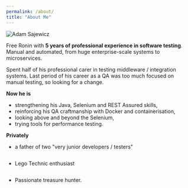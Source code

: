 ```yaml
---
permalink: /about/
title: "About Me"
---
```


<img src="{{ site.url }}{{ site.baseurl }}/assets/images/Zdjęcie2.png" alt="Adam Sajewicz">


Free Ronin with **5 years of professional experience in software testing**. Manual and automated, from huge enterprise-scale systems to microservices. 

Spent half of his professional carer in testing middleware / integration systems.
Last period of his career as a QA was too much focused on manual testing, so looking for a change.

**Now he is**
* strengthening his Java, Selenium and REST Assured skills, 
* reinforcing his QA craftmanship with Docker and containerisation, 
* looking above and beyond the Selenium,
* trying tools for performance testing.

**Privately** 

* a father of two "very junior developers / testers"

<img src="{{ site.url }}{{ site.baseurl }}/assets/images/oni.png" alt="">

* Lego Technic enthusiast 

<img src="{{ site.url }}{{ site.baseurl }}/assets/images/Mark_4.png" alt="">

* Passionate treasure hunter.

<img src="{{ site.url }}{{ site.baseurl }}/assets/images/lego _metal_detectorist.jpeg" alt="">
